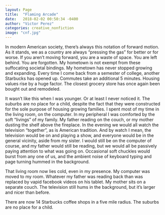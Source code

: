 ```yaml
---
layout: Page
title:  "Flaming Arcade"
date:   2018-02-02 00:50:34 -0400
author: "Victor Perez"
categories: creative_nonfiction
image: "cnf.jpg"
---
```

In modern American society, there’s always this notation of forward motion. As it stands, we as a country are always “pressing the gas” for better or for worse. If you aren’t moving forward, you are a waste of space. You are left behind. You are forgotten. My hometown is not exempt from these suffocating societal bindings. My hometown has never stopped growing and expanding. Every time I come back from a semester of college, another Starbucks has opened up. Commutes take an additional 5 minutes. Housing values rise by a huge factor. The closest grocery store has once again been bought out and remodeled.

It wasn’t like this when I was younger. Or at least I never noticed it. The suburbs are no place for a child, despite the fact that they were constructed for the sole purpose of housing growing families. I spent most of my time in the living room, on the computer. In my peripheral I was comforted by the soft “livings” of my family. My father reading on the couch, or my mother dusting the shelf above the fireplace. In the evening we would all watch the television “together”, as is American tradition. And by watch I mean, the television would be on and playing a show, and everyone would be in the general vicinity, aside from my sister. I would still be on the computer of course, and my father would still be reading, but we would all be passively paying attention to what was going on. Occasional soft chuckles would burst from any one of us, and the ambient noise of keyboard typing and page turning hummed in the background.

That living room now lies cold, even in my presence. My computer was moved to my room. Whatever my father was reading back than was replaced by vapid facebook videos on his tablet. My mother sits on a separate couch. The television still hums in the background, but it’s larger and nicer than before.

There are now 14 Starbucks coffee shops in a five mile radius. The suburbs are no place for a child.
